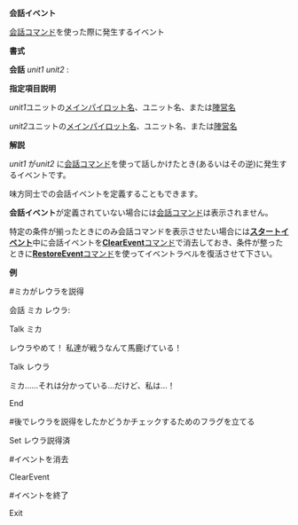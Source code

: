 **会話イベント**

[会話コマンド](会話コマンド)を使った際に発生するイベント

**書式**

**会話** *unit1* *unit2* :

**指定項目説明**

*unit1*ユニットの[メインパイロット名](メインパイロット名)、ユニット名、または[陣営名](陣営名)

*unit2*ユニットの[メインパイロット名](メインパイロット名)、ユニット名、または[陣営名](陣営名)

**解説**

*unit1* が*unit2* に[会話コマンド](会話コマンド)を使って話しかけたとき(あるいはその逆)に発生するイベントです。

味方同士での会話イベントを定義することもできます。

**会話イベント**が定義されていない場合には[会話コマンド](会話コマンド)は表示されません。

特定の条件が揃ったときにのみ会話コマンドを表示させたい場合には[**スタートイベント**](スタートイベント)中に会話イベントを[**ClearEvent**コマンド](ClearEventコマンド)で消去しておき、条件が整ったときに[**RestoreEvent**コマンド](RestoreEventコマンド)を使ってイベントラベルを復活させて下さい。

**例**

#ミカがレウラを説得

会話 ミカ レウラ:

Talk ミカ

レウラやめて！ 私達が戦うなんて馬鹿げている！

Talk レウラ

ミカ……それは分かっている…だけど、私は…！

End

#後でレウラを説得をしたかどうかチェックするためのフラグを立てる

Set レウラ説得済

#イベントを消去

ClearEvent

#イベントを終了

Exit
